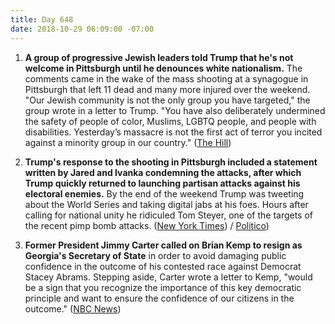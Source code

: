 ```yaml
---
title: Day 648
date: 2018-10-29 06:09:00 -07:00
---
```


1. **A group of progressive Jewish leaders told Trump that he's not welcome in Pittsburgh until he denounces white nationalism.** The comments came in the wake of the mass shooting at a synagogue in Pittsburgh that left 11 dead and many more injured over the weekend. "Our Jewish community is not the only group you have targeted," the group wrote in a letter to Trump. "You have also deliberately undermined the safety of people of color, Muslims, LGBTQ people, and people with disabilities. Yesterday’s massacre is not the first act of terror you incited against a minority group in our country." ([The Hill](https://thehill.com/homenews/administration/413558-jewish-leaders-say-trumps-not-welcome-in-pittsburgh-until-he))

2. **Trump's response to the shooting in Pittsburgh included a statement written by Jared and Ivanka condemning the attacks, after which Trump quickly returned to launching partisan attacks against his electoral enemies.** By the end of the weekend Trump was tweeting about the World Series and taking digital jabs at his foes. Hours after calling for national unity he ridiculed Tom Steyer, one of the targets of the recent pimp bomb attacks. ([New York Times](https://www.nytimes.com/2018/10/28/us/politics/trump-pittsburgh-synagogue.html)) / [Politico](https://www.politico.com/story/2018/10/28/hours-after-preaching-unity-trump-ridicules-democratic-bomb-target-944017))

3. **Former President Jimmy Carter called on Brian Kemp to resign as Georgia's Secretary of State** in order to avoid damaging public confidence in the outcome of his contested race against Democrat Stacey Abrams. Stepping aside, Carter wrote a letter to Kemp, "would be a sign that you recognize the importance of this key democratic principle and want to ensure the confidence of our citizens in the outcome." ([NBC News](https://www.nbcnews.com/politics/elections/jimmy-carter-calls-georgia-gop-candidate-resign-secretary-state-n925531)) 